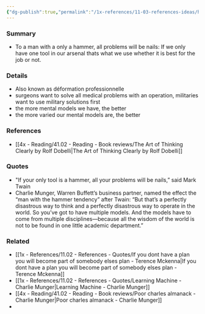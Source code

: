 ```yaml
---
{"dg-publish":true,"permalink":"/1x-references/11-03-references-ideas/have-multiple-mental-models/","dgShowBacklinks":false}
---
```



### Summary
- To a man with a only a hammer, all problems will be nails: If we only have one tool in our arsenal thats what we use whether it is best for the job or not.

### Details
- Also known as  déformation professionnelle
- surgeons want to solve all medical problems with an operation, militaries want to use military solutions first
- the more mental models we have, the better
- the more varied our mental models are, the better

### References
- [[4x - Reading/41.02 - Reading - Book reviews/The Art of Thinking Clearly by Rolf Dobelli\|The Art of Thinking Clearly by Rolf Dobelli]]

### Quotes
- "If your only tool is a hammer, all your problems will be nails,” said Mark Twain
- Charlie Munger, Warren Buffett’s business partner, named the effect the “man with the hammer tendency” after Twain: “But that’s a perfectly disastrous way to think and a perfectly disastrous way to operate in the world. So you’ve got to have multiple models. And the models have to come from multiple disciplines—because all the wisdom of the world is not to be found in one little academic department.”

### Related
- [[1x - References/11.02 - References - Quotes/If you dont have a plan you will become part of somebody elses plan - Terence Mckenna\|If you dont have a plan you will become part of somebody elses plan - Terence Mckenna]]
- [[1x - References/11.02 - References - Quotes/Learning Machine - Charlie Munger\|Learning Machine - Charlie Munger]]
- [[4x - Reading/41.02 - Reading - Book reviews/Poor charles almanack - Charlie Munger\|Poor charles almanack - Charlie Munger]]
- 